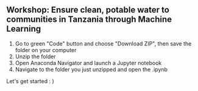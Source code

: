 ## Workshop: Ensure clean, potable water to communities in Tanzania through Machine Learning

1. Go to green "Code" button and choose "Download ZIP", then save the folder on your computer
2. Unzip the folder
3. Open Anaconda Navigator and launch a Jupyter notebook
4. Navigate to the folder you just unzipped and open the .ipynb

Let's get started : )
